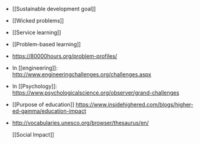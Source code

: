 - [[Sustainable development goal]]
- [[Wicked problems]]
- [[Service learning]]
- [[Problem-based learning]]
- https://80000hours.org/problem-profiles/
- In [[engineering]]: http://www.engineeringchallenges.org/challenges.aspx
- In [[Psychology]]: https://www.psychologicalscience.org/observer/grand-challenges
- [[Purpose of education]] https://www.insidehighered.com/blogs/higher-ed-gamma/education-impact
- http://vocabularies.unesco.org/browser/thesaurus/en/
  
  [[Social Impact]]